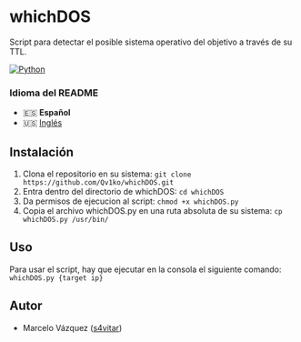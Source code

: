# whichDOS
Script para detectar el posible sistema operativo del objetivo a través de su TTL.

[![Python](https://img.shields.io/badge/Python-3+-477CAE?label=Python&logo=python&style=flat-square)](https://www.python.org)

### Idioma del README
* 🇪🇸 **Español**
* 🇺🇸 [Inglés](./README.md)

## Instalación
1. Clona el repositorio en su sistema:
`git clone https://github.com/Qv1ko/whichDOS.git`
2. Entra dentro del directorio de whichDOS:
`cd whichDOS`
3. Da permisos de ejecucion al script:
`chmod +x whichDOS.py`
4. Copia el archivo whichDOS.py en una ruta absoluta de su sistema:
`cp whichDOS.py /usr/bin/`

## Uso
Para usar el script, hay que ejecutar en la consola el siguiente comando:
`whichDOS.py {target ip}`

## Autor
* Marcelo Vázquez ([s4vitar](https://github.com/s4vitar))
